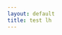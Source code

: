 ```yaml
---
layout: default
title: test lh
---
```


<script src="http://localhost:8080/cookies-js/sc.js"></script>



<script type="text/plain" data-cookiefirst-category="necessary">  
 getScript('http://localhost:8080/cookies-js/necessary.js');
</script>
<script type="text/plain" data-cookiefirst-category="functional">
 getScript('http://localhost:8080/cookies-js/functional.js');
</script>
<script type="text/plain" data-cookiefirst-category="performance">
 getScript('http://localhost:8080/cookies-js/performance.js');
</script>
<script type="text/plain" data-cookiefirst-category="advertising">
 getScript('http://localhost:8080/cookies-js/advertising.js');
</script>
